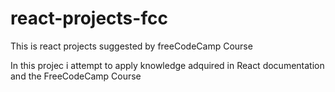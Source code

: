 # react-projects-fcc
This is react projects suggested by freeCodeCamp Course


In this projec i attempt to apply knowledge adquired in React documentation and the FreeCodeCamp Course
